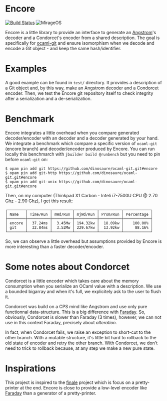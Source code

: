 Encore
======

[![Build Status](https://travis-ci.org/dinosaure/encore.svg?branch=master)](https://travis-ci.org/dinosure/encore)
![MirageOS](https://img.shields.io/badge/MirageOS-%F0%9F%90%AB-red.svg)

Encore is a little library to provide an interface to generate an
[Angstrom](https://github.com/inhabitedtype/angstrom.git)'s decoder and a
Condorcet's encoder from a shared description. The goal is specifically for
[ocaml-git](https://github.com/mirage/ocaml-git.git) and ensure isomorphism when
we decode and encode a Git object - and keep the same hash/identifier.

Examples
========

A good example can be found in `test/` directory. It provides a description of a
Git object and, by this way, make an Angstrom decoder and a Condorcet encoder.
Then, we test the Encore git repository itself to check integrity after a
serialization and a de-serialization.

Benchmark
=========

Encore integrates a little overhead when you compare generated decoder/encoder
with an decoder and a decoder generated by your hand. We integrate a benchmark
which compare a specific version of `ocaml-git` (encore branch) and
decoder/encoder produced by Encore. You can run locally this benchmarch with
`jbuilder build @runbench` but you need to pin before `ocaml-git` on:

```
$ opam pin add git https://github.com/dinosaure/ocaml-git.git#encore
$ opam pin add git-http https://github.com/dinosaure/ocaml-git.git#encore
$ opam pin add git-unix https://github.com/dinosaure/ocaml-git.git#encore
```

Then, on my computer (Thinkpad X1 Carbon - Inteli i7-7500U CPU @ 2.70 Ghz - 2.90
Ghz), I get this result:

```
┌────────┬──────────┬─────────┬──────────┬──────────┬────────────┐
│ Name   │ Time/Run │ mWd/Run │ mjWd/Run │ Prom/Run │ Percentage │
├────────┼──────────┼─────────┼──────────┼──────────┼────────────┤
│ encore │  37.24ms │  3.45Mw │ 194.32kw │  18.09kw │    100.00% │
│ git    │  32.84ms │  3.52Mw │ 229.67kw │  13.92kw │     88.16% │
└────────┴──────────┴─────────┴──────────┴──────────┴────────────┘
```

So, we can observe a little overhead but assumptions provided by Encore is more
interesting than a faster decoder/encoder.

Some notes about Condorcet
==========================

Condorcet is a little encoder which takes care about the memory consumption when
you serialize an OCaml value with a description. We use a bounded bigarray and
when it's full, we explicitely ask to the user to flush it.

Condorcet was build on a CPS mind like Angstrom and use only pure functionnal
data-structure. This is a big difference with
[Faraday](https://github.com/inhabitedtype/faraday.git). So, obviously,
Condorcet is slower than Faraday (3 times), however, we can not use in this
context Faraday, precisely about _alteration_.

In fact, when Condorcet fails, we raise an exception to short-cut to the other
branch. With a mutable structure, it's little bit hard to rollback to the old
state of encoder and retry the other branch. With Condorcet, we don't need to
trick to rollback because, at any step we make a new pure state.

Inspirations
============

This project is inspired to the [finale](https://github.com/takahisa/finale.git)
project which is focus on a pretty-printer at the end. Encore is close to
provide a low-level encoder like
[Faraday](https://github.com/inhabitedtype/faraday.git) than a generator of a
pretty-printer.
